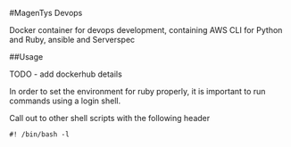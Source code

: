 #MagenTys Devops

Docker container for devops development, containing AWS CLI for Python and Ruby, ansible and Serverspec

##Usage

TODO - add dockerhub details

In order to set the environment for ruby properly, it is important to run commands using a login shell.

Call out to other shell scripts with the following header

```
#! /bin/bash -l
```
